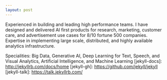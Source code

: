 ```yaml
---
layout: post
---
```

Experienced in building and leading high performance teams. I have designed and delivered AI first products for research, marketing, customer care, and advertisement use cases for 8/10 fortune 500 companies. Expertise in implementing large scale, distributed, and highly available analytics infrastructure. 

Specialities: Big Data, Generative AI, Deep Learning for Text, Speech, and Visual Analytics, Artificial Intelligence, and Machine Learning
[jekyll-docs]: http://jekyllrb.com/docs/home
[jekyll-gh]:   https://github.com/jekyll/jekyll
[jekyll-talk]: https://talk.jekyllrb.com/
